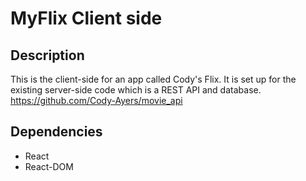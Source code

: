 # MyFlix Client side

## Description

This is the client-side  for an app called Cody's Flix. It is set up for the existing server-side code which is a REST API and database.  
https://github.com/Cody-Ayers/movie_api

## Dependencies

- React
- React-DOM

